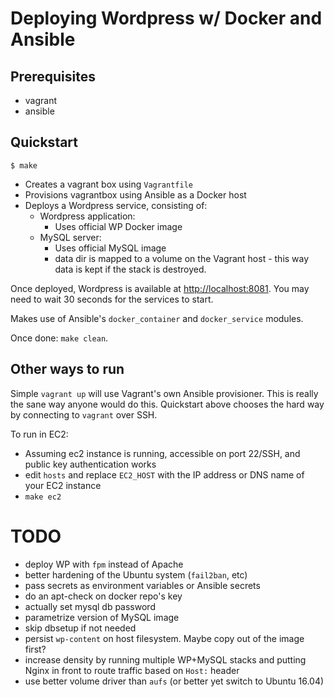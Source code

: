 # Deploying Wordpress w/ Docker and Ansible

## Prerequisites

  - vagrant
  - ansible

## Quickstart

```
$ make
```

  - Creates a vagrant box using `Vagrantfile`
  - Provisions vagrantbox using Ansible as a Docker host
  - Deploys a Wordpress service, consisting of:
    - Wordpress application:
      - Uses official WP Docker image
    - MySQL server:
      - Uses official MySQL image
      - data dir is mapped to a volume on the Vagrant host - this way data is kept if the stack is destroyed.

Once deployed, Wordpress is available at [http://localhost:8081](). You may need to wait 30 seconds for the services to start.

Makes use of Ansible's `docker_container` and `docker_service` modules.

Once done: `make clean`.


## Other ways to run

Simple `vagrant up` will use Vagrant's own Ansible provisioner. This is really the sane way anyone would do this. Quickstart above chooses the hard way by connecting to `vagrant` over SSH.

To run in EC2:

  - Assuming ec2 instance is running, accessible on port 22/SSH, and public key authentication works
  - edit `hosts` and replace `EC2_HOST` with the IP address or DNS name of your EC2 instance
  - `make ec2`


# TODO

  - deploy WP with `fpm` instead of Apache
  - better hardening of the Ubuntu system (`fail2ban`, etc)
  - pass secrets as environment variables or Ansible secrets
  - do an apt-check on docker repo's key
  - actually set mysql db password
  - parametrize version of MySQL image
  - skip dbsetup if not needed
  - persist `wp-content` on host filesystem. Maybe copy out of the image first?
  - increase density by running multiple WP+MySQL stacks and putting Nginx in front to route traffic based on `Host:` header
  - use better volume driver than `aufs` (or better yet switch to Ubuntu 16.04)
